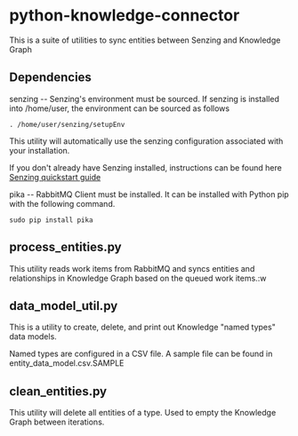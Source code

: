 # python-knowledge-connector

This is a suite of utilities to sync entities between Senzing and Knowledge Graph

## Dependencies
senzing -- Senzing's environment must be sourced.  If senzing is installed into /home/user, the environment can be sourced as follows
```
. /home/user/senzing/setupEnv
```

This utility will automatically use the senzing configuration associated with your installation.

If you don't already have Senzing installed, instructions can be found here [Senzing quickstart guide](https://senzing.zendesk.com/hc/en-us/articles/115002408867-Quickstart-Guide)

pika -- RabbitMQ Client must be installed.  It can be installed with Python pip with the following command.

```
sudo pip install pika
```

## process_entities.py

This utility reads work items from RabbitMQ and syncs entities and relationships in Knowledge Graph based on the queued work items.:w

## data_model_util.py

This is a utility to create, delete, and print out Knowledge "named types" data models.  

Named types are configured in a CSV file.  A sample file can be found in entity_data_model.csv.SAMPLE

## clean_entities.py

This utility will delete all entities of a type.  Used to empty the Knowledge Graph between iterations.


